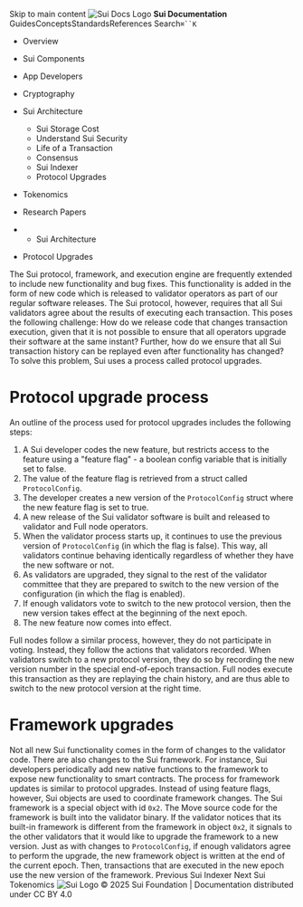 Skip to main content
![Sui Docs Logo](https://docs.sui.io/img/sui-logo.svg)
**Sui Documentation**
GuidesConceptsStandardsReferences
Search`⌘``K`
  * Overview
  * Sui Components
  * App Developers
  * Cryptography
  * Sui Architecture
    * Sui Storage Cost
    * Understand Sui Security
    * Life of a Transaction
    * Consensus
    * Sui Indexer
    * Protocol Upgrades
  * Tokenomics
  * Research Papers


  *   * Sui Architecture
  * Protocol Upgrades


The Sui protocol, framework, and execution engine are frequently extended to include new functionality and bug fixes. This functionality is added in the form of new code which is released to validator operators as part of our regular software releases. The Sui protocol, however, requires that all Sui validators agree about the results of executing each transaction.
This poses the following challenge: How do we release code that changes transaction execution, given that it is not possible to ensure that all operators upgrade their software at the same instant? Further, how do we ensure that all Sui transaction history can be replayed even after functionality has changed?
To solve this problem, Sui uses a process called protocol upgrades.
# Protocol upgrade process
An outline of the process used for protocol upgrades includes the following steps:
  1. A Sui developer codes the new feature, but restricts access to the feature using a "feature flag" - a boolean config variable that is initially set to false.
  2. The value of the feature flag is retrieved from a struct called `ProtocolConfig`.
  3. The developer creates a new version of the `ProtocolConfig` struct where the new feature flag is set to true.
  4. A new release of the Sui validator software is built and released to validator and Full node operators.
  5. When the validator process starts up, it continues to use the previous version of `ProtocolConfig` (in which the flag is false). This way, all validators continue behaving identically regardless of whether they have the new software or not.
  6. As validators are upgraded, they signal to the rest of the validator committee that they are prepared to switch to the new version of the configuration (in which the flag is enabled).
  7. If enough validators vote to switch to the new protocol version, then the new version takes effect at the beginning of the next epoch.
  8. The new feature now comes into effect.


Full nodes follow a similar process, however, they do not participate in voting. Instead, they follow the actions that validators recorded.
When validators switch to a new protocol version, they do so by recording the new version number in the special end-of-epoch transaction. Full nodes execute this transaction as they are replaying the chain history, and are thus able to switch to the new protocol version at the right time.
# Framework upgrades
Not all new Sui functionality comes in the form of changes to the validator code. There are also changes to the Sui framework. For instance, Sui developers periodically add new native functions to the framework to expose new functionality to smart contracts. The process for framework updates is similar to protocol upgrades.
Instead of using feature flags, however, Sui objects are used to coordinate framework changes. The Sui framework is a special object with id `0x2`. The Move source code for the framework is built into the validator binary.
If the validator notices that its built-in framework is different from the framework in object `0x2`, it signals to the other validators that it would like to upgrade the framework to a new version. Just as with changes to `ProtocolConfig`, if enough validators agree to perform the upgrade, the new framework object is written at the end of the current epoch. Then, transactions that are executed in the new epoch use the new version of the framework.
Previous
Sui Indexer
Next
Sui Tokenomics
![Sui Logo](https://docs.sui.io/img/sui-logo-footer.svg)
© 2025 Sui Foundation | Documentation distributed under CC BY 4.0
